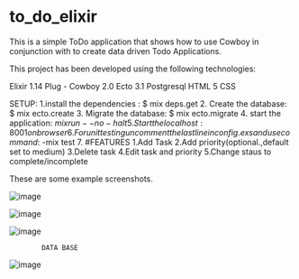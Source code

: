 # to_do_elixir
This is a simple ToDo application that shows how to use Cowboy in conjunction with to create data driven Todo Applications.

This project has been developed using the following technologies:

Elixir 1.14
Plug - Cowboy 2.0
Ecto 3.1
Postgresql
HTML 5
CSS

SETUP:
1.install the dependencies : $ mix deps.get
2. Create the database: $ mix ecto.create
3. Migrate the database: $ mix ecto.migrate
4. start the application: $mix run--no-halt
5. Start the localhost:8001 on browser
6. For unit testing uncomment the last line in config.exs and use command :$ -mix test
7. 
#FEATURES
1.Add Task
2.Add priority(optional.,default set to medium)
3.Delete task
4.Edit task and priority
5.Change staus to complete/incomplete



These are some example screenshots.

![image](https://user-images.githubusercontent.com/111751471/210235880-e0ab71bf-4116-41c8-8e95-25dc12dfe63c.png)

![image](https://user-images.githubusercontent.com/111751471/210236392-59d86cd6-160a-464e-bf71-0b789194c9fb.png)

![image](https://user-images.githubusercontent.com/111751471/210236522-0462bf91-4d79-42a9-aad2-8b9993e8b8e0.png)


                                             
            DATA BASE
![image](https://user-images.githubusercontent.com/111751471/207797609-4f56b3f1-8020-446e-bc43-158999d521df.png)


